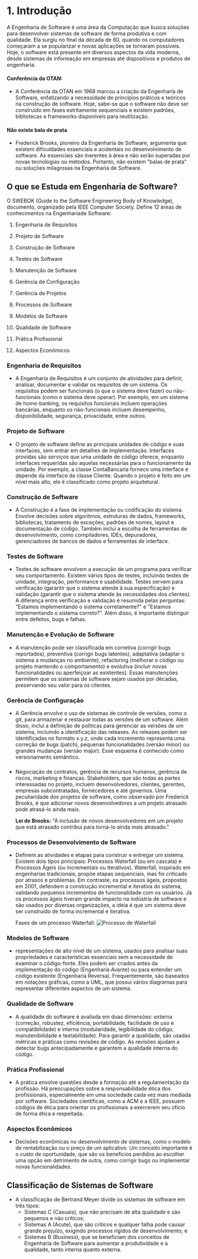 # 1. Introdução

A Engenharia de Software é uma área da Computação que busca soluções para desenvolver sistemas de software de forma produtiva e com qualidade. Ela surgiu no final da década de 60, quando os computadores começaram a se popularizar e novas aplicações se tornaram possíveis. Hoje, o software está presente em diversos aspectos da vida moderna, desde sistemas de informação em empresas até dispositivos e produtos de engenharia.

#### Conferência da OTAN:
- A Conferência da OTAN em 1968 marcou a criação da Engenharia de Software, enfatizando a necessidade de princípios práticos e teóricos na construção de software. Hoje, sabe-se que o software não deve ser construído em fases estritamente sequenciais e existem padrões, bibliotecas e frameworks disponíveis para reutilização.

#### Não existe bala de prata
- Frederick Brooks, pioneiro da Engenharia de Software, argumenta que existem dificuldades essenciais e acidentais no desenvolvimento de software. As essenciais são inerentes à área e não serão superadas por novas tecnologias ou métodos. Portanto, não existem "balas de prata" ou soluções milagrosas na Engenharia de Software.

## O que se Estuda em Engenharia de Software?
O SWEBOK (Guide to the Software Engineering Body of Knowledge), documento, organizado pela IEEE Computer Society. Define 12 áreas de conhecimentos na Engenhariade Software:

1. Engenharia de Requisitos

2. Projeto de Software

3. Construção de Software

4. Testes de Software

5. Manutenção de Software

6. Gerência de Configuração

7. Gerência de Projetos

8. Processos de Software

9. Modelos de Software

10. Qualidade de Software

11. Prática Profissional

12. Aspectos Econômicos

### Engenharia de Requisitos
- A Engenharia de Requisitos é um conjunto de atividades para definir, analisar, documentar e validar os requisitos de um sistema. Os requisitos podem ser funcionais (o que o sistema deve fazer) ou não-funcionais (como o sistema deve operar). Por exemplo, em um sistema de home-banking, os requisitos funcionais incluem operações bancárias, enquanto os não-funcionais incluem desempenho, disponibilidade, segurança, privacidade, entre outros.

### Projeto de Software
- O projeto de software define as principais unidades de código e suas interfaces, sem entrar em detalhes de implementação. Interfaces providas são serviços que uma unidade de código oferece, enquanto interfaces requeridas são aquelas necessárias para o funcionamento da unidade. Por exemplo, a classe ContaBancaria fornece uma interface e depende da interface da classe Cliente. Quando o projeto é feito em um nível mais alto, ele é classificado como projeto arquitetural.

### Construção de Software
- A Construção é a fase de implementação ou codificação do sistema. Envolve decisões sobre algoritmos, estruturas de dados, frameworks, bibliotecas, tratamento de exceções, padrões de nomes, layout e documentação de código. Também inclui a escolha de ferramentas de desenvolvimento, como compiladores, IDEs, depuradores, gerenciadores de bancos de dados e ferramentas de interface.

### Testes de Software
- Testes de software envolvem a execução de um programa para verificar seu comportamento. Existem vários tipos de testes, incluindo testes de unidade, integração, performance e usabilidade. Testes servem para verificação (garantir que o sistema atende à sua especificação) e validação (garantir que o sistema atende às necessidades dos clientes). A diferença entre verificação e validação é resumida pelas perguntas: "Estamos implementando o sistema corretamente?" e "Estamos implementando o sistema correto?". Além disso, é importante distinguir entre defeitos, bugs e falhas.

### Manutenção e Evolução de Software
- A manutenção pode ser classificada em corretiva (corrigir bugs reportados), preventiva (corrigir bugs latentes), adaptativa (adaptar o sistema a mudanças no ambiente), refactoring (melhorar o código ou projeto mantendo o comportamento) e evolutiva (incluir novas funcionalidades ou aperfeiçoar as existentes). Essas manutenções permitem que os sistemas de software sejam usados por décadas, preservando seu valor para os clientes.

### Gerência de Configuração
- A Gerência envolve o uso de sistemas de controle de versões, como o git, para armazenar e restaurar todas as versões de um software. Além disso, inclui a definição de políticas para gerenciar as versões de um sistema, incluindo a identificação das releases. As releases podem ser identificadas no formato x.y.z, onde cada incremento representa uma correção de bugs (patch), pequenas funcionalidades (versão minor) ou grandes mudanças (versão major). Esse esquema é conhecido como versionamento semântico.

###
- Negociação de contratos, gerência de recursos humanos, gerência de riscos, marketing e finanças. Stakeholders, que são todas as partes interessadas no projeto, incluem desenvolvedores, clientes, gerentes, empresas subcontratadas, fornecedores e até governos. Uma peculiaridade dos projetos de software, como observado por Frederick Brooks, é que adicionar novos desenvolvedores a um projeto atrasado pode atrasá-lo ainda mais.

    **Lei de Brooks:**
    "A inclusão de novos desenvolvedores em um projeto que está atrasado contribui para torná-lo ainda mais atrasado."

### Processos de Desenvolvimento de Software
- Definem as atividades e etapas para construir e entregar um sistema. Existem dois tipos principais: Processos Waterfall (ou em cascata) e Processos Ágeis (ou incrementais ou iterativos). Waterfall, inspirado em engenharias tradicionais, propõe etapas sequenciais, mas foi criticado por atrasos e problemas. Em contraste, os processos ágeis, propostos em 2001, defendem a construção incremental e iterativa do sistema, validando pequenos incrementos de funcionalidade com os usuários. Já os processos ágeis tiveram grande impacto na indústria de software e são usados por diversas organizações, a ideia é que um sistema deve ser construído de forma incremental e iterativa.

    Fases de um processo Waterfall:
![Processo de Waterfall](https://engsoftmoderna.info/figs/cap1/waterfall.svg)

### Modelos de Software
- representações de alto nível de um sistema, usados para analisar suas propriedades e características essenciais sem a necessidade de examinar o código-fonte. Eles podem ser criados antes da implementação do código (Engenharia Avante) ou para entender um código existente (Engenharia Reversa). Frequentemente, são baseados em notações gráficas, como a UML, que possui vários diagramas para representar diferentes aspectos de um sistema.

### Qualidade de Software
- A qualidade do software é avaliada em duas dimensões: externa (correção, robustez, eficiência, portabilidade, facilidade de uso e compatibilidade) e interna (modularidade, legibilidade do código, manutenibilidade e testabilidade). Para garantir a qualidade, são usadas métricas e práticas como revisões de código. As revisões ajudam a detectar bugs antecipadamente e garantem a qualidade interna do código.
### Prática Profissional
- A prática envolve questões desde a formação até a regulamentação da profissão. Há preocupações sobre a responsabilidade ética dos profissionais, especialmente em uma sociedade cada vez mais mediada por software. Sociedades científicas, como a ACM e a IEEE, possuem códigos de ética para orientar os profissionais a exercerem seu ofício de forma ética e respeitada.
### Aspectos Econômicos
- Decisões econômicas no desenvolvimento de sistemas, como o modelo de rentabilização ou o preço de um aplicativo. Um conceito importante é o custo de oportunidade, que são os benefícios perdidos ao escolher uma opção em detrimento de outra, como corrigir bugs ou implementar novas funcionalidades.
## Classificação de Sistemas de Software
- A classificação de Bertrand Meyer divide os sistemas de software em três tipos: 
  - Sistemas C (Casuais), que não precisam de alta qualidade e são pequenos e não críticos; 
  - Sistemas A (Acute), que são críticos e qualquer falha pode causar grande prejuízo, exigindo processos rígidos de desenvolvimento; e 
  - Sistemas B (Business), que se beneficiam dos conceitos de Engenharia de Software para aumentar a produtividade e a qualidade, tanto interna quanto externa.